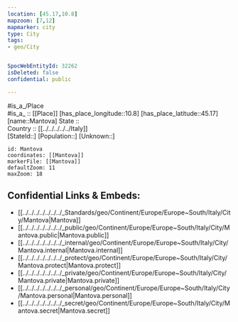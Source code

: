```yaml
---
location: [45.17,10.8] 
mapzoom: [7,12] 
mapmarker: city 
type: City
tags:
- geo/City


SpocWebEntityId: 32262
isDeleted: false
confidential: public

---
```

#is_a_/Place  
#is_a_ :: [[Place]] 
[has_place_longitude::10.8] 
[has_place_latitude::45.17] 
[name::Mantova] 
State ::  
Country :: [[../../../../../Italy]]  
[StateId::] 
[Population::] 
[Unknown::] 


```leaflet
id: Mantova
coordinates: [[Mantova]] 
markerFile: [[Mantova]] 
defaultZoom: 11 
maxZoom: 18
```


## Confidential Links & Embeds: 
- [[../../../../../../../_Standards/geo/Continent/Europe/Europe~South/Italy/City/Mantova|Mantova]] 
- [[../../../../../../../_public/geo/Continent/Europe/Europe~South/Italy/City/Mantova.public|Mantova.public]] 
- [[../../../../../../../_internal/geo/Continent/Europe/Europe~South/Italy/City/Mantova.internal|Mantova.internal]] 
- [[../../../../../../../_protect/geo/Continent/Europe/Europe~South/Italy/City/Mantova.protect|Mantova.protect]] 
- [[../../../../../../../_private/geo/Continent/Europe/Europe~South/Italy/City/Mantova.private|Mantova.private]] 
- [[../../../../../../../_personal/geo/Continent/Europe/Europe~South/Italy/City/Mantova.personal|Mantova.personal]] 
- [[../../../../../../../_secret/geo/Continent/Europe/Europe~South/Italy/City/Mantova.secret|Mantova.secret]] 

